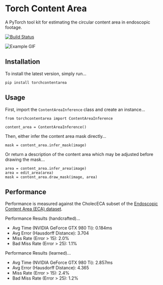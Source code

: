 # Torch Content Area
A PyTorch tool kit for estimating the circular content area in endoscopic footage.

[![Build Status](https://github.com/charliebudd/torch-content-area/actions/workflows/build.yml/badge.svg)](https://github.com/charliebudd/torch-content-area/actions/workflows/build.yml)

![Example GIF](example.gif?raw=true)

## Installation
To install the latest version, simply run...
```
pip install torchcontentarea
```

## Usage
First, import the `ContentAreaInference` class and create an instance...
```
from torchcontentarea import ContentAreaInference

content_area = ContentAreaInference()
```
Then, either infer the content area mask directly...
```
mask = content_area.infer_mask(image)
```
Or return a description of the content area which may be adjusted before drawing the mask...
```
area = content_area.infer_area(image)
area = edit_area(area)
mask = content_area.draw_mask(image, area)
```

## Performance
Performance is measured against the CholecECA subset of the [Endoscopic Content Area (ECA) dataset](https://github.com/charliebudd/eca-dataset).
<!-- performance stats start -->

Performance Results (handcrafted)...
- Avg Time (NVIDIA GeForce GTX 980 Ti): 0.184ms
- Avg Error (Hausdorff Distance): 3.704
- Miss Rate (Error > 15): 2.0%
- Bad Miss Rate (Error > 25): 1.1%

Performance Results (learned)...
- Avg Time (NVIDIA GeForce GTX 980 Ti): 2.857ms
- Avg Error (Hausdorff Distance): 4.365
- Miss Rate (Error > 15): 2.4%
- Bad Miss Rate (Error > 25): 1.2% 
<!-- performance stats end -->

